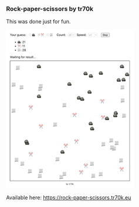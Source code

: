 ### Rock-paper-scissors by tr70k

This was done just for fun.

<img src="screenshot.png" width="350" title="Screenshot">

Available here: https://rock-paper-scissors.tr70k.eu
